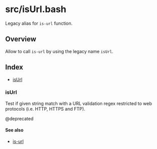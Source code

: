 # src/isUrl.bash

Legacy alias for `is-url` function.

## Overview

Allow to call `is-url` by using the legacy name `isUrl`.

## Index

* [isUrl](#isurl)

### isUrl

Test if given string match with a URL validation regex restricted
to web protocols (i.e. HTTP, HTTPS and FTP).

@deprecated

#### See also

* [is-url](./is-url.md#is-url)

